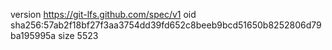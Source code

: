 version https://git-lfs.github.com/spec/v1
oid sha256:57ab2f18bf27f3aa3754dd39fd652c8beeb9bcd51650b8252806d79ba195995a
size 5523
